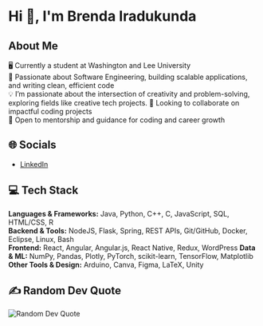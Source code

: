 # Hi 👋, I'm Brenda Iradukunda

## About Me

🖥️ Currently a student at Washington and Lee University  
👀 Passionate about Software Engineering, building scalable applications, and writing clean, efficient code    
💡 I’m passionate about the intersection of creativity and problem-solving, exploring fields like creative tech projects.
💞️ Looking to collaborate on impactful coding projects  
🚀 Open to mentorship and guidance for coding and career growth  

## 🌐 Socials
- [LinkedIn](https://www.linkedin.com/in/brenda-iradukunda-6177841b6/)  

## 💻 Tech Stack

**Languages & Frameworks:** Java, Python, C++, C, JavaScript, SQL, HTML/CSS, R   
**Backend & Tools:** NodeJS, Flask, Spring, REST APIs, Git/GitHub, Docker, Eclipse, Linux, Bash  
**Frontend:** React, Angular, Angular.js, React Native, Redux, WordPress 
**Data & ML:** NumPy, Pandas, Plotly, PyTorch, scikit-learn, TensorFlow, Matplotlib  
**Other Tools & Design:** Arduino, Canva, Figma, LaTeX, Unity  

## ✍️ Random Dev Quote

![Random Dev Quote](https://raw.githubusercontent.com/iradukundabrenda/iradukundabrenda/refs/heads/main/Quote.svg)
